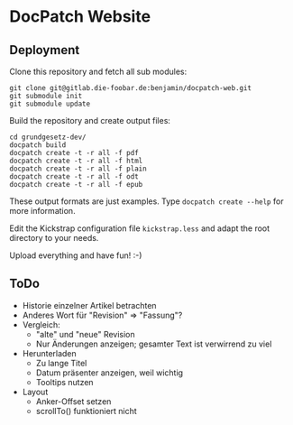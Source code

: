 #   DocPatch Website


##  Deployment

Clone this repository and fetch all sub modules:

    git clone git@gitlab.die-foobar.de:benjamin/docpatch-web.git
    git submodule init
    git submodule update

Build the repository and create output files:

    cd grundgesetz-dev/
    docpatch build
    docpatch create -t -r all -f pdf
    docpatch create -t -r all -f html
    docpatch create -t -r all -f plain
    docpatch create -t -r all -f odt
    docpatch create -t -r all -f epub

These output formats are just examples. Type `docpatch create --help` for more information.

Edit the Kickstrap configuration file `kickstrap.less` and adapt the root directory to your needs.

Upload everything and have fun! :-)


##  ToDo

*   Historie einzelner Artikel betrachten
*   Anderes Wort für "Revision" => "Fassung"?
*   Vergleich:
    *   "alte" und "neue" Revision
    *   Nur Änderungen anzeigen; gesamter Text ist verwirrend zu viel
*   Herunterladen
    *   Zu lange Titel
    *   Datum präsenter anzeigen, weil wichtig
    *   Tooltips nutzen
*   Layout
    *   Anker-Offset setzen
    *   scrollTo() funktioniert nicht
